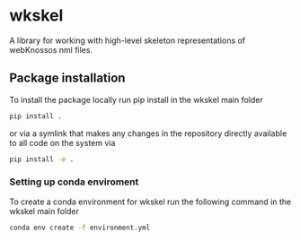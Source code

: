 # wkskel

A library for working with high-level skeleton representations of webKnossos nml files.

## Package installation

To install the package locally run pip install in the wkskel main folder

``` bash
pip install .
```

or via a symlink that makes any changes in the repository directly available to
all code on the system via
``` bash
pip install -e .
```

### Setting up conda enviroment

To create a conda environment for wkskel run the following command in the wkskel 
main folder

``` bash
conda env create -f environment.yml
```